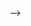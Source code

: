 <!-- ---
layout: archive
title: "CV"
permalink: /cv/
author_profile: true
redirect_from:
  - /resume
---

{% include base_path %}
<center> <h1>Shuhan Yuan</h1> </center>

Education
======
* Ph.D., Computer Science, Tongji University, 2017
* Visiting Ph.D. Student, University of Arkansas, Sep.2015--Aug.2017
* M.Eng., Computer Engineering, Huaqiao University, 2012
* B.Eng., Network Engineering, Huaqiao University, 2009


Work experience
======
* Tenure-track Assistant Professor, Utah State University, 2020-present
* Postdoctoral Researcher, University of Arkansas, 2018-2019 
  

Publications
======
  <ul>{% for post in site.publications reversed %}
    {% include archive-publication-cv.html %}
  {% endfor %}</ul>
  
<!-- Talks
======
  <ul>{% for post in site.talks %}
    {% include archive-single-talk-cv.html %}
  {% endfor %}</ul> -->
  
<!-- Teaching
======
  <ul>{% for post in site.teaching %}
    {% include archive-teaching-cv.html %}
  {% endfor %}</ul>
  
Service
======
* **Journal Reviewer:** International Journal of Data Science and Analytics (IJDSA), Social Network Analysis and Mining (SNAM), IEEE Transactions on Computational Social Systems (TCSS), IEEE Transactions on Fuzzy Systems (TFS), Journal of Intelligent Information Systems (JIIS), World Wide Web (WWW), Neural Computing and Applications (NCA), IEEE Access.
* **Conference Program Committee Member:** AAAI-18, AAAI-19, AAAI-20, CIKM-17, PAKDD-18, PAKDD-19, PAKDD-20
* Editorial Board of Frontiers in Big Data and AI --> -->

